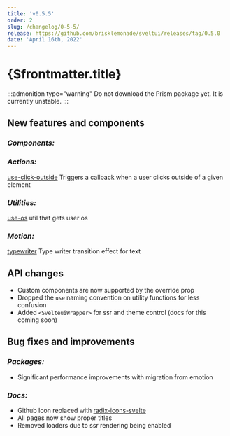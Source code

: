 ```yaml
---
title: 'v0.5.5'
order: 2
slug: /changelog/0-5-5/
release: https://github.com/brisklemonade/sveltui/releases/tag/0.5.0
date: 'April 16th, 2022'
---
```


<script lang='ts'>
    import {Button, Loader, Code} from '@svelteuidev/core'
    import {clickoutside, clipboard, cssvariable, focus} from '@svelteuidev/actions'
    import {flipboard, typewriter} from '@svelteuidev/motion'
</script>

# {$frontmatter.title}

:::admonition type="warning"
Do not download the Prism package yet. It is currently unstable.
:::

## New features and components

### _Components:_

### _Actions:_

[use-click-outside](/docs/actions/use-click-outside) Triggers a callback when a user clicks outside of a given element

### _Utilities:_

[use-os](/docs/utilities/use-os) util that gets user os

### _Motion:_

[typewriter](/docs/motion/typewriter) Type writer transition effect for text

## API changes

- Custom components are now supported by the override prop
- Dropped the `use` naming convention on utility functions for less confusion
- Added `<SvelteuiWrapper>` for ssr and theme control (docs for this coming soon)

## Bug fixes and improvements

### _Packages:_

- Significant performance improvements with migration from emotion

### _Docs:_

- Github Icon replaced with [radix-icons-svelte](https://www.npmjs.com/package/radix-icons-svelte)
- All pages now show proper titles
- Removed loaders due to ssr rendering being enabled
